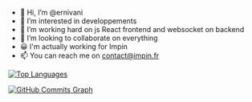 - 👋 Hi, I’m @ernivani
- 👀 I’m interested in developpements
- 🌱 I’m working hard on js React frontend and websocket on backend
- 💞️ I’m looking to collaborate on everything
- 😀 I'm actually working for Impin
- 📫 You can reach me on contact@impin.fr 




<a href="https://github.com/ernivani" align="left"><img src="https://github-readme-stats.vercel.app/api/top-langs/?username=ernivani&langs_count=10&title_color=f891b2&text_color=ffffff&icon_color=0891b2&bg_color=1c1917&hide_border=true&locale=en&custom_title=Top%20%Languages&hide_progress=true" alt="Top Languages" /></a>



<a href="http://www.github.com/ernivani"><img src="https://github-readme-activity-graph.cyclic.app/graph?username=ernivani&bg_color=1c1917&color=ffffff&line=0891b2&point=ffffff&area_color=1c1917&area=true&hide_border=true&custom_title=GitHub%20Commits%20Graph&hide_progress=true" alt="GitHub Commits Graph" /></a>


